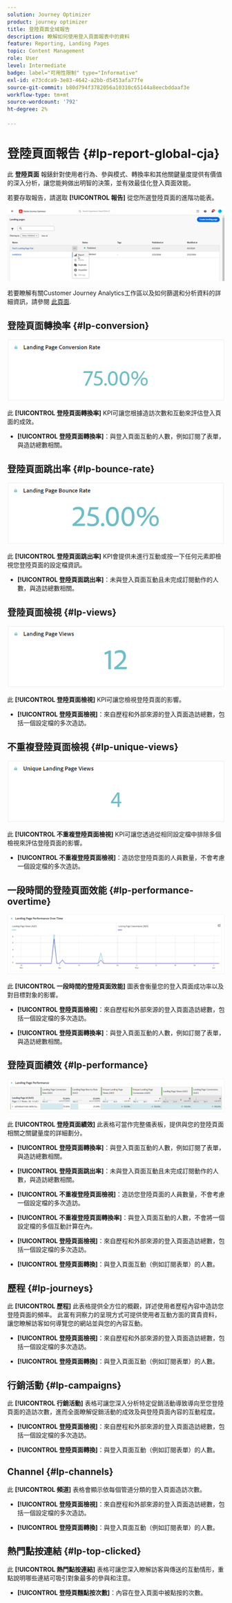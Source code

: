 ```yaml
---
solution: Journey Optimizer
product: journey optimizer
title: 登陸頁面全域報告
description: 瞭解如何使用登入頁面報表中的資料
feature: Reporting, Landing Pages
topic: Content Management
role: User
level: Intermediate
badge: label="可用性限制" type="Informative"
exl-id: e73cdca9-3e83-4642-a2bb-d5453afa77fe
source-git-commit: b80d794f3782056a10310c65144a8eecbddaaf3e
workflow-type: tm+mt
source-wordcount: '792'
ht-degree: 2%

---
```


# 登陸頁面報告 {#lp-report-global-cja}

此 **登陸頁面** 報錶針對使用者行為、參與模式、轉換率和其他關鍵量度提供有價值的深入分析，讓您能夠做出明智的決策，並有效最佳化登入頁面效能。

若要存取報告，請選取 **[!UICONTROL 報告]** 從您所選登陸頁面的進階功能表。

![](assets/cja-lp.png)

若要瞭解有關Customer Journey Analytics工作區以及如何篩選和分析資料的詳細資訊，請參閱 [此頁面](https://experienceleague.adobe.com/en/docs/analytics-platform/using/cja-workspace/home).

## 登陸頁面轉換率 {#lp-conversion}

![](assets/cja-lp-conversion-rate.png)

此 **[!UICONTROL 登陸頁面轉換率]** KPI可讓您根據造訪次數和互動來評估登入頁面的成效。

* **[!UICONTROL 登陸頁面轉換率]**：與登入頁面互動的人數，例如訂閱了表單，與造訪總數相關。

## 登陸頁面跳出率 {#lp-bounce-rate}

![](assets/cja-lp-bounce-rate.png)

此 **[!UICONTROL 登陸頁面跳出率]** KPI會提供未進行互動或按一下任何元素即檢視您登陸頁面的設定檔資訊。

* **[!UICONTROL 登陸頁面跳出率]**：未與登入頁面互動且未完成訂閱動作的人數，與造訪總數相關。

## 登陸頁面檢視 {#lp-views}

![](assets/cja-lp-views.png)

此 **[!UICONTROL 登陸頁面檢視]** KPI可讓您檢視登陸頁面的影響。

* **[!UICONTROL 登陸頁面檢視]**：來自歷程和外部來源的登入頁面造訪總數，包括一個設定檔的多次造訪。

## 不重複登陸頁面檢視 {#lp-unique-views}

![](assets/cja-lp-unique-views.png)

此 **[!UICONTROL 不重複登陸頁面檢視]** KPI可讓您透過從相同設定檔中排除多個檢視來評估登陸頁面的影響。

* **[!UICONTROL 不重複登陸頁面檢視]**：造訪您登陸頁面的人員數量，不會考慮一個設定檔的多次造訪。

## 一段時間的登陸頁面效能 {#lp-performance-overtime}

![](assets/cja-lp-performance-overtime.png)

此 **[!UICONTROL 一段時間的登陸頁面效能]** 圖表會衡量您的登入頁面成功率以及對目標對象的影響。

* **[!UICONTROL 登陸頁面檢視]**：來自歷程和外部來源的登入頁面造訪總數，包括一個設定檔的多次造訪。

* **[!UICONTROL 登陸頁面轉換率]**：與登入頁面互動的人數，例如訂閱了表單，與造訪總數相關。

## 登陸頁面績效 {#lp-performance}

![](assets/cja-lp-performance.png)

此 **[!UICONTROL 登陸頁面績效]** 此表格可當作完整儀表板，提供與您的登陸頁面相關之關鍵量度的詳細劃分。

* **[!UICONTROL 登陸頁面轉換率]**：與登入頁面互動的人數，例如訂閱了表單，與造訪總數相關。

* **[!UICONTROL 登陸頁面跳出率]**：未與登入頁面互動且未完成訂閱動作的人數，與造訪總數相關。

* **[!UICONTROL 不重複登陸頁面檢視]**：造訪您登陸頁面的人員數量，不會考慮一個設定檔的多次造訪。

* **[!UICONTROL 不重複登陸頁面轉換率]**：與登入頁面互動的人數，不會將一個設定檔的多個互動計算在內。

* **[!UICONTROL 登陸頁面檢視]**：來自歷程和外部來源的登入頁面造訪總數，包括一個設定檔的多次造訪。

* **[!UICONTROL 登陸頁面轉換]**：與登入頁面互動（例如訂閱表單）的人數。

## 歷程 {#lp-journeys}

此 **[!UICONTROL 歷程]** 此表格提供全方位的概觀，詳述使用者歷程內容中造訪您登陸頁面的頻率。 此富有洞察力的呈現方式可提供使用者互動方面的寶貴資料，讓您瞭解訪客如何導覽您的網站並與您的內容互動。

* **[!UICONTROL 登陸頁面檢視]**：來自歷程和外部來源的登入頁面造訪總數，包括一個設定檔的多次造訪。

* **[!UICONTROL 登陸頁面轉換]**：與登入頁面互動（例如訂閱表單）的人數。

## 行銷活動 {#lp-campaigns}

此 **[!UICONTROL 行銷活動]** 表格可讓您深入分析特定促銷活動導致導向至您登陸頁面的造訪次數，進而全面瞭解促銷活動的成效及與登陸頁面內容的互動程度。

* **[!UICONTROL 登陸頁面檢視]**：來自歷程和外部來源的登入頁面造訪總數，包括一個設定檔的多次造訪。

* **[!UICONTROL 登陸頁面轉換]**：與登入頁面互動（例如訂閱表單）的人數。

## Channel {#lp-channels}

此 **[!UICONTROL 頻道]** 表格會顯示依每個管道分類的登入頁面造訪次數。

* **[!UICONTROL 登陸頁面檢視]**：來自歷程和外部來源的登入頁面造訪總數，包括一個設定檔的多次造訪。

* **[!UICONTROL 登陸頁面轉換]**：與登入頁面互動（例如訂閱表單）的人數。

## 熱門點按連結 {#lp-top-clicked}

此 **[!UICONTROL 熱門點按連結]** 表格可讓您深入瞭解訪客與傳送的互動情形，重點說明哪些連結可吸引對象最多的參與和注意。

* **[!UICONTROL 登陸頁麵點按次數]**：內容在登入頁面中被點按的次數。
